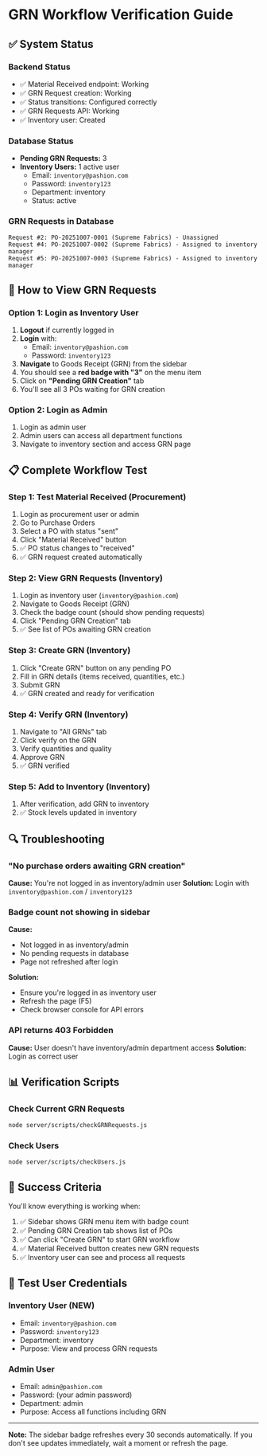 # GRN Workflow Verification Guide

## ✅ System Status

### Backend Status
- ✅ Material Received endpoint: Working
- ✅ GRN Request creation: Working
- ✅ Status transitions: Configured correctly
- ✅ GRN Requests API: Working
- ✅ Inventory user: Created

### Database Status
- **Pending GRN Requests:** 3
- **Inventory Users:** 1 active user
  - Email: `inventory@pashion.com`
  - Password: `inventory123`
  - Department: inventory
  - Status: active

### GRN Requests in Database
```
Request #2: PO-20251007-0001 (Supreme Fabrics) - Unassigned
Request #4: PO-20251007-0002 (Supreme Fabrics) - Assigned to inventory manager
Request #5: PO-20251007-0003 (Supreme Fabrics) - Assigned to inventory manager
```

## 🎯 How to View GRN Requests

### Option 1: Login as Inventory User
1. **Logout** if currently logged in
2. **Login** with:
   - Email: `inventory@pashion.com`
   - Password: `inventory123`
3. **Navigate** to Goods Receipt (GRN) from the sidebar
4. You should see a **red badge with "3"** on the menu item
5. Click on **"Pending GRN Creation"** tab
6. You'll see all 3 POs waiting for GRN creation

### Option 2: Login as Admin
1. Login as admin user
2. Admin users can access all department functions
3. Navigate to inventory section and access GRN page

## 📋 Complete Workflow Test

### Step 1: Test Material Received (Procurement)
1. Login as procurement user or admin
2. Go to Purchase Orders
3. Select a PO with status "sent"
4. Click "Material Received" button
5. ✅ PO status changes to "received"
6. ✅ GRN request created automatically

### Step 2: View GRN Requests (Inventory)
1. Login as inventory user (`inventory@pashion.com`)
2. Navigate to Goods Receipt (GRN) 
3. Check the badge count (should show pending requests)
4. Click "Pending GRN Creation" tab
5. ✅ See list of POs awaiting GRN creation

### Step 3: Create GRN (Inventory)
1. Click "Create GRN" button on any pending PO
2. Fill in GRN details (items received, quantities, etc.)
3. Submit GRN
4. ✅ GRN created and ready for verification

### Step 4: Verify GRN (Inventory)
1. Navigate to "All GRNs" tab
2. Click verify on the GRN
3. Verify quantities and quality
4. Approve GRN
5. ✅ GRN verified

### Step 5: Add to Inventory (Inventory)
1. After verification, add GRN to inventory
2. ✅ Stock levels updated in inventory

## 🔍 Troubleshooting

### "No purchase orders awaiting GRN creation"
**Cause:** You're not logged in as inventory/admin user
**Solution:** Login with `inventory@pashion.com` / `inventory123`

### Badge count not showing in sidebar
**Cause:** 
- Not logged in as inventory/admin
- No pending requests in database
- Page not refreshed after login

**Solution:** 
- Ensure you're logged in as inventory user
- Refresh the page (F5)
- Check browser console for API errors

### API returns 403 Forbidden
**Cause:** User doesn't have inventory/admin department access
**Solution:** Login as correct user

## 📊 Verification Scripts

### Check Current GRN Requests
```bash
node server/scripts/checkGRNRequests.js
```

### Check Users
```bash
node server/scripts/checkUsers.js
```

## 🎉 Success Criteria

You'll know everything is working when:
1. ✅ Sidebar shows GRN menu item with badge count
2. ✅ Pending GRN Creation tab shows list of POs
3. ✅ Can click "Create GRN" to start GRN workflow
4. ✅ Material Received button creates new GRN requests
5. ✅ Inventory user can see and process all requests

## 🔐 Test User Credentials

### Inventory User (NEW)
- Email: `inventory@pashion.com`
- Password: `inventory123`
- Department: inventory
- Purpose: View and process GRN requests

### Admin User
- Email: `admin@pashion.com`
- Password: (your admin password)
- Department: admin
- Purpose: Access all functions including GRN

---

**Note:** The sidebar badge refreshes every 30 seconds automatically. If you don't see updates immediately, wait a moment or refresh the page.